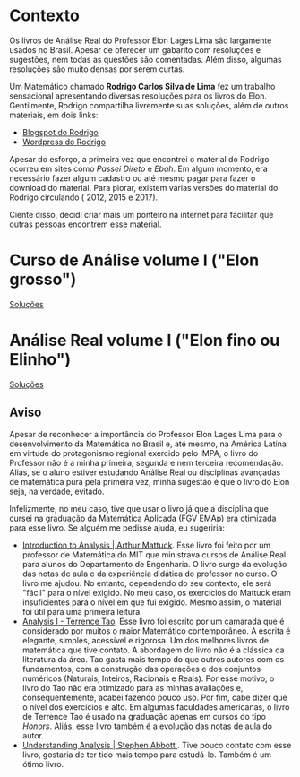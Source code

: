 # Contexto



Os livros de Análise Real do Professor Elon Lages Lima são largamente usados no Brasil. Apesar de oferecer um gabarito com resoluções e sugestões, nem todas as questões são comentadas. Além disso, algumas resoluções são muito densas por serem curtas.

Um Matemático chamado **Rodrigo Carlos Silva de Lima** fez um trabalho sensacional apresentando diversas resoluções para os livros do Elon. Gentilmente, Rodrigo compartilha livremente suas soluções, além de outros materiais, em dois links:

* [Blogspot do Rodrigo](https://matematicapurafm.blogspot.com/2018/04/minhas-anotacoes-de-matematica-para.html)
* [Wordpress do Rodrigo](https://bmpa.wordpress.com/2012/04/29/minhas-anotacoes/)



Apesar do esforço, a primeira vez que encontrei o material do Rodrigo ocorreu em sites como *Passei Direto* e *Ebah*. Em algum momento, era necessário fazer algum cadastro ou até mesmo pagar para fazer o download do material. Para piorar, existem várias versões do material do Rodrigo circulando ( 2012, 2015 e 2017).

Ciente disso, decidi criar mais um ponteiro na internet para facilitar que outras pessoas encontrem esse material.

# Curso de Análise volume I ("Elon grosso")

[Soluções](https://github.com/pdelfino/elon-analise/blob/master/grosso-curso-analise-real-vol-1.pdf) 



# Análise Real volume I ("Elon fino ou Elinho")

[Soluções](https://github.com/pdelfino/elon-analise/blob/master/fino-analise-real-volume-1.pdf)





## Aviso

Apesar de reconhecer a importância do Professor Elon Lages Lima para o desenvolvimento da Matemática no Brasil e, até mesmo, na América Latina em virtude do protagonismo regional exercido pelo IMPA, o livro do Professor não é a minha primeira, segunda e nem terceira recomendação. Aliás, se o aluno estiver estudando Análise Real ou disciplinas avançadas de matemática pura pela primeira vez, minha sugestão é que o livro do Elon seja, na verdade, evitado.

Infelizmente, no meu caso, tive que usar o livro já que a disciplina que cursei na graduação da Matemática Aplicada (FGV EMAp) era otimizada para esse livro. Se alguém me pedisse ajuda, eu sugeriria:

- [Introduction to Analysis | Arthur Mattuck](https://www.amazon.com/Introduction-Analysis-Arthur-Mattuck/dp/1484814118). Esse livro foi feito por um professor de Matemática do MIT que ministrava cursos de Análise Real para alunos do Departamento de Engenharia. O livro surge da evolução das notas de aula e da experiência didática do professor no curso. O livro me ajudou. No entanto, dependendo do seu contexto, ele será "fácil" para o nível exigido. No meu caso, os exercícios do Mattuck eram insuficientes para o nível em que fui exigido. Mesmo assim, o material foi útil para uma primeira leitura.
- [Analysis I  - Terrence Tao](https://www.amazon.com/Analysis-Third-Texts-Readings-Mathematics/dp/9380250649). Esse livro foi escrito por um camarada que é considerado por muitos o maior Matemático contemporâneo. A escrita é elegante, simples, acessível e rigorosa. Um dos melhores livros de matemática que tive contato. A abordagem do livro não é a clássica da literatura da área. Tao gasta mais tempo do que outros autores com os fundamentos, com a construção das operações e dos conjuntos numéricos (Naturais, Inteiros, Racionais e Reais). Por esse motivo, o livro do Tao não era otimizado para as minhas avaliações e, consequentemente, acabei fazendo pouco uso. Por fim, cabe dizer que o nível dos exercícios é alto. Em algumas faculdades americanas, o livro de Terrence Tao é usado na graduação apenas em cursos do tipo *Honors*. Aliás, esse livro também é a evolução das notas de aula do autor.
- [Understanding Analysis | Stephen Abbott ](https://www.springer.com/gp/book/9781493927111). Tive pouco contato com esse livro, gostaria de ter tido mais tempo para estudá-lo. Também é um ótimo livro.
